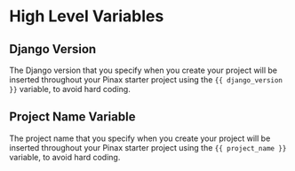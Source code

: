 # High Level Variables

## Django Version

The Django version that you specify when you create your project will be inserted throughout your Pinax starter project using the ```{{ django_version }}``` variable, to avoid hard coding.

## Project Name Variable

The project name that you specify when you create your project will be inserted throughout your Pinax starter project using the ```{{ project_name }}``` variable, to avoid hard coding.
